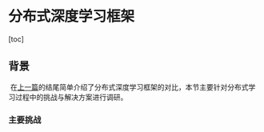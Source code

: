 # 分布式深度学习框架

[toc]

## 背景

​	在[上一篇](./Deep_Learning_Basics.pdf)的结尾简单介绍了分布式深度学习框架的对比，本节主要针对分布式学习过程中的挑战与解决方案进行调研。

### 主要挑战

​		

